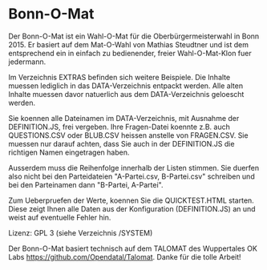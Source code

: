 Bonn-O-Mat
=======

Der Bonn-O-Mat ist ein Wahl-O-Mat für die Oberbürgermeisterwahl in Bonn 2015.
Er basiert auf dem Mat-O-Wahl von Mathias Steudtner und ist dem entsprechend ein in einfach zu bedienender, freier Wahl-O-Mat-Klon fuer jedermann.

Im Verzeichnis EXTRAS befinden sich weitere Beispiele.
Die Inhalte muessen lediglich in das DATA-Verzeichnis entpackt werden.
Alle alten Inhalte muessen davor natuerlich aus dem DATA-Verzeichnis geloescht werden.

Sie koennen alle Dateinamen im DATA-Verzeichnis, mit Ausnahme der DEFINITION.JS, frei vergeben.
Ihre Fragen-Datei koennte z.B. auch QUESTIONS.CSV oder BLUB.CSV heissen anstelle von FRAGEN.CSV.
Sie muessen nur darauf achten, dass Sie auch in der DEFINITION.JS die richtigen Namen eingetragen haben.

Ausserdem muss die Reihenfolge innerhalb der Listen stimmen.
Sie duerfen also nicht bei den Parteidateien "A-Partei.csv, B-Partei.csv" 
schreiben und bei den Parteinamen dann "B-Partei, A-Partei".

Zum Ueberpruefen der Werte, koennen Sie die QUICKTEST.HTML starten.
Diese zeigt Ihnen alle Daten aus der Konfiguration (DEFINITION.JS) an
und weist auf eventuelle Fehler hin.

Lizenz: GPL 3 (siehe Verzeichnis /SYSTEM)

Der Bonn-O-Mat basiert technisch auf dem TALOMAT des Wuppertales OK Labs https://github.com/Opendatal/Talomat.
Danke für die tolle Arbeit!

